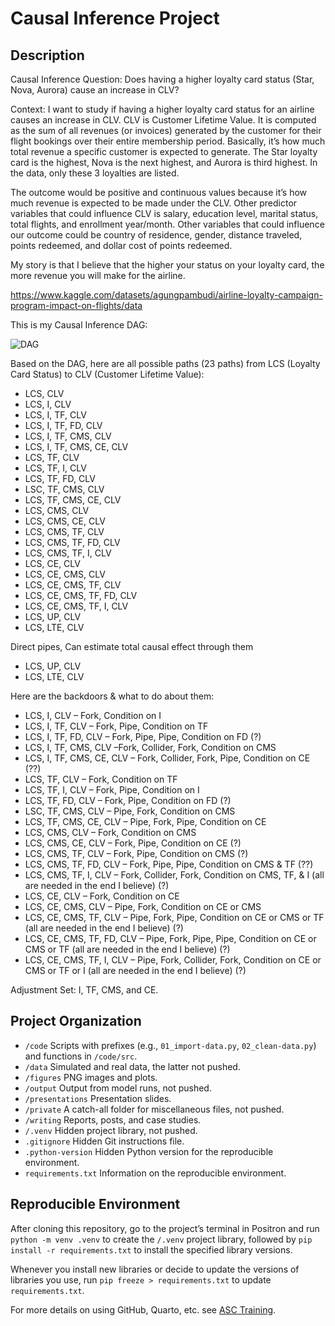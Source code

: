 # Causal Inference Project


## Description

Causal Inference Question: Does having a higher loyalty card status
(Star, Nova, Aurora) cause an increase in CLV?

Context: I want to study if having a higher loyalty card status for an
airline causes an increase in CLV. CLV is Customer Lifetime Value. It is
computed as the sum of all revenues (or invoices) generated by the
customer for their flight bookings over their entire membership period.
Basically, it’s how much total revenue a specific customer is expected
to generate. The Star loyalty card is the highest, Nova is the next
highest, and Aurora is third highest. In the data, only these 3
loyalties are listed.

The outcome would be positive and continuous values because it’s how
much revenue is expected to be made under the CLV. Other predictor
variables that could influence CLV is salary, education level, marital
status, total flights, and enrollment year/month. Other variables that
could influence our outcome could be country of residence, gender,
distance traveled, points redeemed, and dollar cost of points redeemed.

My story is that I believe that the higher your status on your loyalty
card, the more revenue you will make for the airline.

https://www.kaggle.com/datasets/agungpambudi/airline-loyalty-campaign-program-impact-on-flights/data

This is my Causal Inference DAG:

![DAG](figures/DAG_CLV.jpg)

Based on the DAG, here are all possible paths (23 paths) from LCS
(Loyalty Card Status) to CLV (Customer Lifetime Value):

- LCS, CLV
- LCS, I, CLV
- LCS, I, TF, CLV
- LCS, I, TF, FD, CLV
- LCS, I, TF, CMS, CLV
- LCS, I, TF, CMS, CE, CLV
- LCS, TF, CLV
- LCS, TF, I, CLV
- LCS, TF, FD, CLV
- LSC, TF, CMS, CLV
- LCS, TF, CMS, CE, CLV
- LCS, CMS, CLV
- LCS, CMS, CE, CLV
- LCS, CMS, TF, CLV
- LCS, CMS, TF, FD, CLV
- LCS, CMS, TF, I, CLV
- LCS, CE, CLV
- LCS, CE, CMS, CLV
- LCS, CE, CMS, TF, CLV
- LCS, CE, CMS, TF, FD, CLV
- LCS, CE, CMS, TF, I, CLV
- LCS, UP, CLV
- LCS, LTE, CLV

Direct pipes, Can estimate total causal effect through them

- LCS, UP, CLV
- LCS, LTE, CLV

Here are the backdoors & what to do about them:

- LCS, I, CLV – Fork, Condition on I
- LCS, I, TF, CLV – Fork, Pipe, Condition on TF
- LCS, I, TF, FD, CLV – Fork, Pipe, Pipe, Condition on FD (?)
- LCS, I, TF, CMS, CLV –Fork, Collider, Fork, Condition on CMS
- LCS, I, TF, CMS, CE, CLV – Fork, Collider, Fork, Pipe, Condition on CE
  (??)
- LCS, TF, CLV – Fork, Condition on TF
- LCS, TF, I, CLV – Fork, Pipe, Condition on I
- LCS, TF, FD, CLV – Fork, Pipe, Condition on FD (?)
- LSC, TF, CMS, CLV – Pipe, Fork, Condition on CMS
- LCS, TF, CMS, CE, CLV – Pipe, Fork, Pipe, Condition on CE
- LCS, CMS, CLV – Fork, Condition on CMS
- LCS, CMS, CE, CLV – Fork, Pipe, Condition on CE (?)
- LCS, CMS, TF, CLV – Fork, Pipe, Condition on CMS (?)
- LCS, CMS, TF, FD, CLV – Fork, Pipe, Pipe, Condition on CMS & TF (??)
- LCS, CMS, TF, I, CLV – Fork, Collider, Fork, Condition on CMS, TF, & I
  (all are needed in the end I believe) (?)
- LCS, CE, CLV – Fork, Condition on CE
- LCS, CE, CMS, CLV – Pipe, Fork, Condition on CE or CMS
- LCS, CE, CMS, TF, CLV – Pipe, Fork, Pipe, Condition on CE or CMS or TF
  (all are needed in the end I believe) (?)
- LCS, CE, CMS, TF, FD, CLV – Pipe, Fork, Pipe, Pipe, Condition on CE or
  CMS or TF (all are needed in the end I believe) (?)
- LCS, CE, CMS, TF, I, CLV – Pipe, Fork, Collider, Fork, Condition on CE
  or CMS or TF or I (all are needed in the end I believe) (?)

Adjustment Set: I, TF, CMS, and CE.

## Project Organization

- `/code` Scripts with prefixes (e.g., `01_import-data.py`,
  `02_clean-data.py`) and functions in `/code/src`.
- `/data` Simulated and real data, the latter not pushed.
- `/figures` PNG images and plots.
- `/output` Output from model runs, not pushed.
- `/presentations` Presentation slides.
- `/private` A catch-all folder for miscellaneous files, not pushed.
- `/writing` Reports, posts, and case studies.
- `/.venv` Hidden project library, not pushed.
- `.gitignore` Hidden Git instructions file.
- `.python-version` Hidden Python version for the reproducible
  environment.
- `requirements.txt` Information on the reproducible environment.

## Reproducible Environment

After cloning this repository, go to the project’s terminal in Positron
and run `python -m venv .venv` to create the `/.venv` project library,
followed by `pip install -r requirements.txt` to install the specified
library versions.

Whenever you install new libraries or decide to update the versions of
libraries you use, run `pip freeze > requirements.txt` to update
`requirements.txt`.

For more details on using GitHub, Quarto, etc. see [ASC
Training](https://github.com/marcdotson/asc-training).
